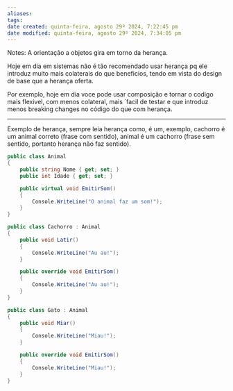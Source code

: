 ```yaml
---
aliases: 
tags: 
date created: quinta-feira, agosto 29º 2024, 7:22:45 pm
date modified: quinta-feira, agosto 29º 2024, 7:34:05 pm
---
```

Notes: A orientação a objetos gira em torno da herança.

Hoje em dia em sistemas não é tão recomendado usar herança pq ele introduz muito mais colaterais do que beneficios, tendo em vista do design de base que a herança oferta.

Por exemplo, hoje em dia voce pode usar composição e tornar o codigo mais flexivel, com menos colateral, mais ´facil de testar e que introduz menos breaking changes no código do que com herança.

---
Exemplo de herança, sempre leia herança como, é um, exemplo, cachorro é um animal correto (frase com sentido), animal é um cachorro (frase sem sentido, portanto herança não faz sentido).

```csharp
public class Animal
{
    public string Nome { get; set; }
    public int Idade { get; set; }

    public virtual void EmitirSom()
    {
        Console.WriteLine("O animal faz um som!");
    }
}

public class Cachorro : Animal
{
    public void Latir()
    {
        Console.WriteLine("Au au!");
    }

    public override void EmitirSom()
    {
        Console.WriteLine("Au au!");
    }
}

public class Gato : Animal
{
    public void Miar()
    {
        Console.WriteLine("Miau!");
    }

    public override void EmitirSom()
    {
        Console.WriteLine("Miau!");
    }
}
```